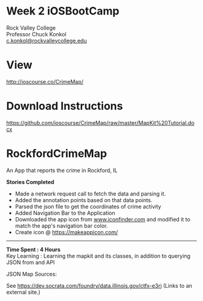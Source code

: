 # Week 2 iOSBootCamp
Rock Valley College<br>
Professor Chuck Konkol<br>
c.konkol@rockvalleycollege.edu<br>

# View
http://ioscourse.co/CrimeMap/

# Download Instructions 
https://github.com/ioscourse/CrimeMap/raw/master/MapKit%20Tutorial.docx

# RockfordCrimeMap
An App that reports the crime in Rockford, IL  

**Stories Completed**  
* Made a network request call to fetch the data and parsing it.   
* Added the annotation points based on that data points.  
* Parsed the json file to get the coordinates of crime activity  
* Added Navigation Bar to the Application
* Downloaded the app icon from www.iconfinder.com and modified it to match the app's navigation bar color. 
* Create icon @ https://makeappicon.com/

----------------   
**Time Spent : 4 Hours**  
Key Learning : Learning the mapkit and its classes, in addition to querying JSON from and API

JSON Map Sources:

See https://dev.socrata.com/foundry/data.illinois.gov/ctfx-e3rj (Links to an external site.)
